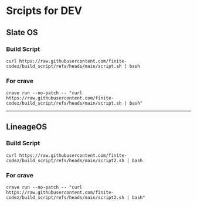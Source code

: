 # Srcipts for DEV

## Slate OS

### Build Script
```
curl https://raw.githubusercontent.com/finite-codez/build_script/refs/heads/main/script.sh | bash
```

### For crave
```
crave run --no-patch -- "curl https://raw.githubusercontent.com/finite-codez/build_script/refs/heads/main/script.sh | bash"
```

---
## LineageOS

### Build Script
```
curl https://raw.githubusercontent.com/finite-codez/build_script/refs/heads/main/script2.sh | bash
```

### For crave
```
crave run --no-patch -- "curl https://raw.githubusercontent.com/finite-codez/build_script/refs/heads/main/script2.sh | bash"
```
